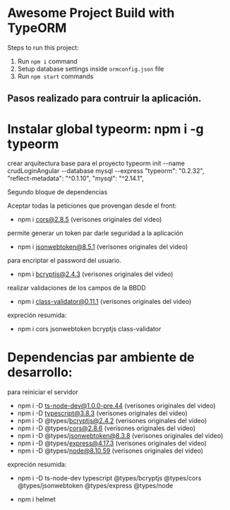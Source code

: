 # Awesome Project Build with TypeORM

Steps to run this project:

1. Run `npm i` command
2. Setup database settings inside `ormconfig.json` file
3. Run `npm start` commands

## Pasos realizado para contruir la aplicación.

# Instalar global typeorm: npm i -g typeorm

crear arquitectura base para el proyecto
typeorm init --name crudLoginAngular --database mysql --express
   "typeorm": "0.2.32",
   "reflect-metadata": "^0.1.10",
   "mysql": "^2.14.1",


Segundo bloque de dependencias 

Aceptar todas la peticiones que provengan desde el front:
* npm i cors@2.8.5 (verisones originales del video)

permite generar un token par darle seguridad a la aplicación
* npm i jsonwebtoken@8.5.1 (verisones originales del video)

para encriptar el password del usuario.
* npm i bcryptjs@2.4.3 (verisones originales del video)

realizar validaciones de los campos de la BBDD
* npm i class-validator@0.11.1 (verisones originales del video)

expreción resumida:
* npm i cors jsonwebtoken bcryptjs class-validator


# Dependencias par ambiente de desarrollo:

para reiniciar el servidor
* npm i -D ts-node-dev@1.0.0-pre.44 (verisones originales del video)
* npm i -D typescript@3.8.3 (verisones originales del video)
* npm i -D @types/bcryptjs@2.4.2 (verisones originales del video)
* npm i -D @types/cors@2.8.6 (verisones originales del video)
* npm i -D @types/jsonwebtoken@8.3.8 (verisones originales del video)
* npm i -D @types/express@4.17.3 (verisones originales del video)
* npm i -D @types/node@8.10.59 (verisones originales del video)

expreción resumida:
* npm i -D ts-node-dev typescript @types/bcryptjs @types/cors @types/jsonwebtoken @types/express @types/node

* npm i helmet
